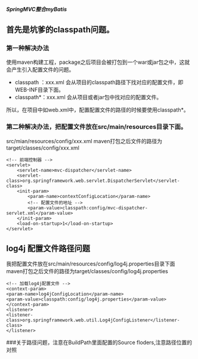 ##### SpringMVC整合myBatis
## 首先是坑爹的classpath问题。
### 第一种解决办法
使用maven构建工程，package之后项目会被打包到一个war或jar包之中，这就会产生引入配置文件的问题。  

* classpath ：xxx.xml  会从项目的classpath路径下找对应的配置文件，即WEB-INF目录下面。
* classpath*：xxx.xml  会从项目或者jar包中找对应的配置文件。

所以，在项目中如web.xml中，配置配置文件的路径的时候要使用classpath*。

### 第二种解决办法，把配置文件放在src/main/resources目录下面。
src/mian/resources/config/xxx.xml
maven打包之后文件的路径为target/classes/config/xxx.xml

	<!-- 前端控制器 -->
	<servlet>
		<servlet-name>mvc-dispatcher</servlet-name>
		<servlet-class>org.springframework.web.servlet.DispatcherServlet</servlet-class>
		<init-param>
			<param-name>contextConfigLocation</param-name>
			<!-- 配置文件的地址 -->
			<param-value>classpath:config/mvc-dispatcher-servlet.xml</param-value>
		</init-param>
		<load-on-startup>1</load-on-startup>
	</servlet>

## log4j 配置文件路径问题
我把配置文件放在src/main/resources/config/log4j.properties目录下面    
maven打包之后文件的路径为target/classes/config/log4j.properties

	<!-- 加载log4j配置文件 --> 
	<context-param>
	<param-name>log4jConfigLocation</param-name>
	<param-value>classpath:config/log4j.properties</param-value>
	</context-param>  
	<listener>
	<listener-class>org.springframework.web.util.Log4jConfigListener</listener-class>
	</listener>
###关于路径问题，注意在BuildPath里面配置的Source floders,注意路径位置的对照